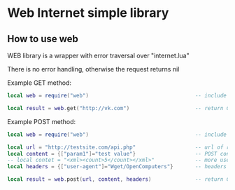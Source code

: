 # Web Internet simple library

## How to use web

WEB library is a wrapper with error traversal over "internet.lua"

There is no error handling, otherwise the request returns nil

Example GET method:
```lua
local web = require("web")                                  -- include lib

local result = web.get("http://vk.com")                     -- return Content of GET METHOD
```
Example POST method:
```lua
local web = require("web")                                  -- include lib

local url = "http://testsite.com/api.php"                   -- url of request
local content = {["param1"]="test value"}                   -- POST contnet 
-- local contet = "<xml><count>5</count></xml>"             -- more use table/json(text)/xml(text)/text
local headers = {["user-agent"]="Wget/OpenComputers"}       -- headers of POST method

local result = web.post(url, content, headers)              -- return Content of GET METHOD
```
